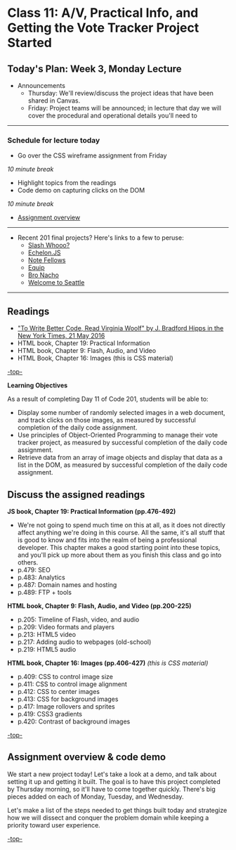 # Class 11: A/V, Practical Info, and Getting the Vote Tracker Project Started

<a id="top"></a>
## Today's Plan: Week 3, Monday Lecture

- Announcements
  - Thursday: We'll review/discuss the project ideas that have been shared in Canvas.
  - Friday: Project teams will be announced; in lecture that day we will cover the procedural and operational details you'll need to

---

### Schedule for lecture today

- Go over the CSS wireframe assignment from Friday

*10 minute break*

- Highlight topics from the readings
- Code demo on capturing clicks on the DOM

*10 minute break*

- [Assignment overview](#code)

---
- Recent 201 final projects? Here's links to a few to peruse:
	- [Slash Whooo?](http://wohlfea.github.io/cup-game)
	- [Echelon.JS](https://flegald.github.io/Echelon.JS)
	- [Note Fellows](https://clee46.github.io/note-fellows)
	- [Equip](http://heyduckd.github.io/equip/)
	- [Bro Nacho](http://bronacho.com)
	- [Welcome to Seattle](http://peterbreen.github.io/welcome-to-seattle/)
---

## Readings

- ["To Write Better Code, Read Virginia Woolf" by J. Bradford Hipps in the New York Times, 21 May 2016](http://www.nytimes.com/2016/05/22/opinion/sunday/to-write-software-read-novels.html)
- HTML book, Chapter 19: Practical Information
- HTML book, Chapter 9: Flash, Audio, and Video
- HTML Book, Chapter 16: Images (this is CSS material)

[-top-](#top)

**Learning Objectives**

As a result of completing Day 11 of Code 201, students will be able to:

- Display some number of randomly selected images in a web document, and track clicks on those images, as measured by successful completion of the daily code assignment.
- Use principles of Object-Oriented Programming to manage their vote tracker project, as measured by successful completion of the daily code assignment.
- Retrieve data from an array of image objects and display that data as a list in the DOM, as measured by successful completion of the daily code assignment.

<a id="readings"></a>
## Discuss the assigned readings


**JS book, Chapter 19: Practical Information (pp.476-492)**

- We're not going to spend much time on this at all, as it does not directly affect anything we're doing in this course. All the same, it's all stuff that is good to know and fits into the realm of being a professional developer. This chapter makes a good starting point into these topics, and you'll pick up more about them as you finish this class and go into others.
- p.479: SEO
- p.483: Analytics
- p.487: Domain names and hosting
- p.489: FTP + tools

**HTML book, Chapter 9: Flash, Audio, and Video (pp.200-225)**

- p.205: Timeline of Flash, video, and audio
- p.209: Video formats and players
- p.213: HTML5 video
- p.217: Adding audio to webpages (old-school)
- p.219: HTML5 audio

**HTML book, Chapter 16: Images (pp.406-427)** *(this is CSS material)*

- p.409: CSS to control image size
- p.411: CSS to control image alignment
- p.412: CSS to center images
- p.413: CSS for background images
- p.417: Image rollovers and sprites
- p.419: CSS3 gradients
- p.420: Contrast of background images

[-top-](#top)

<a id="code"></a>
## Assignment overview & code demo

We start a new project today! Let's take a look at a demo, and talk about setting it up and getting it built. The goal is to have this project completed by Thursday morning, so it'll have to come together quickly. There's big pieces added on each of Monday, Tuesday, and Wednesday.

Let's make a list of the steps needed to get things built today and strategize how we will dissect and conquer the problem domain while keeping a priority toward user experience.


[-top-](#top)
